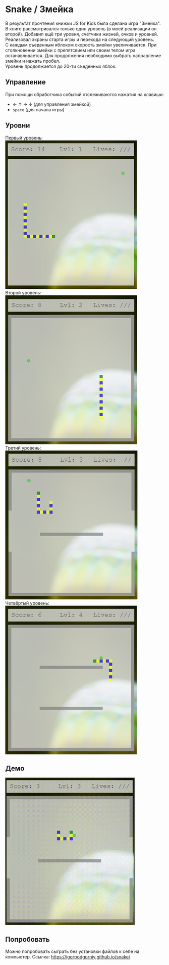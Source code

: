 # Snake / Змейка

В результат прочтения книжки JS for Kids была сделана игра "Змейка".
В книге рассматривался только один уровень (в моей реализации он второй). Добавил ещё три уровня, счётчики жизней, очков и уровней.
Реализовал экраны старта игры и перехода на следующий уровень.<br/>
С каждым съеденным яблоком скорость змейки увеличивается.
При столкновении змейки с препятсвием или своим телом игра останавливается. Для продолжения необходимо выбрать направление змейки и нажать пробел.<br/>
Уровень продолжается до 20-ти съеденных яблок.

## Управление
При помощи обработчика событий отслеживаются нажатия на клавиши:
- &#8592; &#8593; &#8594; &#8595; (для управления змейкой)
- `space` (для начала игры)

## Уровни
Первый уровень:<br/>
![Уровень №1](https://github.com/igorpodgorniy/snake/raw/main/screenshots/lvl_1.JPG)<br/>
Второй уровень:<br/>
![Уровень №2](https://github.com/igorpodgorniy/snake/raw/main/screenshots/lvl_2.JPG)<br/>
Третий уровень:<br/>
![Уровень №3](https://github.com/igorpodgorniy/snake/raw/main/screenshots/lvl_3.JPG)<br/>
Четвёртый уровень:<br/>
![Уровень №4](https://github.com/igorpodgorniy/snake/raw/main/screenshots/lvl_4.JPG)<br/>

## Демо
![Демонстрация процесса игры](https://github.com/igorpodgorniy/snake/raw/main/screenshots/snake.gif)

## Попробовать
Можно попробовать сыграть без установки файлов к себе на компьютер.
Ссылка: https://igorpodgorniy.github.io/snake/
